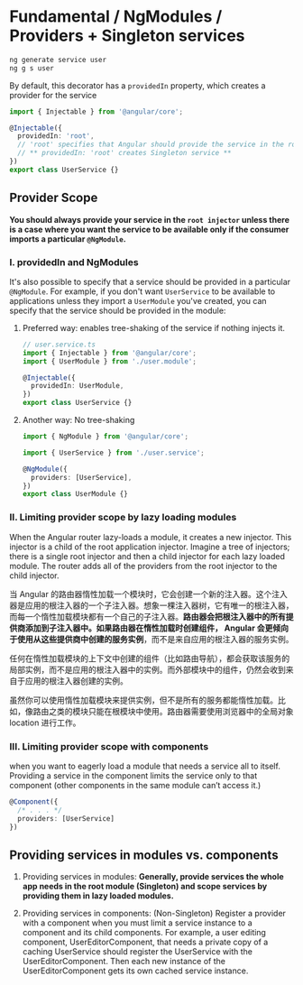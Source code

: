 # Fundamental / NgModules / Providers + Singleton services

```bash
ng generate service user
ng g s user
```

By default, this decorator has a `providedIn` property, which creates a provider for the service

```ts
import { Injectable } from '@angular/core';

@Injectable({
  providedIn: 'root',
  // 'root' specifies that Angular should provide the service in the root injector.
  // ** providedIn: 'root' creates Singleton service **
})
export class UserService {}
```

## Provider Scope

**You should always provide your service in the `root injector` unless there is a case where you want the service to be available only if the consumer imports a particular `@NgModule`.**

### I. providedIn and NgModules

It's also possible to specify that a service should be provided in a particular `@NgModule`. For example, if you don't want `UserService` to be available to applications unless they import a `UserModule` you've created, you can specify that the service should be provided in the module:

1.  Preferred way: enables tree-shaking of the service if nothing injects it.

    ```ts
    // user.service.ts
    import { Injectable } from '@angular/core';
    import { UserModule } from './user.module';

    @Injectable({
      providedIn: UserModule,
    })
    export class UserService {}
    ```

1.  Another way: No tree-shaking

    ```ts
    import { NgModule } from '@angular/core';

    import { UserService } from './user.service';

    @NgModule({
      providers: [UserService],
    })
    export class UserModule {}
    ```

### II. Limiting provider scope by lazy loading modules

When the Angular router lazy-loads a module, it creates a new injector. This injector is a child of the root application injector. Imagine a tree of injectors; there is a single root injector and then a child injector for each lazy loaded module. The router adds all of the providers from the root injector to the child injector.

当 Angular 的路由器惰性加载一个模块时，它会创建一个新的注入器。这个注入器是应用的根注入器的一个子注入器。想象一棵注入器树，它有唯一的根注入器，而每一个惰性加载模块都有一个自己的子注入器。**路由器会把根注入器中的所有提供商添加到子注入器中。如果路由器在惰性加载时创建组件， Angular 会更倾向于使用从这些提供商中创建的服务实例**，而不是来自应用的根注入器的服务实例。

任何在惰性加载模块的上下文中创建的组件（比如路由导航），都会获取该服务的局部实例，而不是应用的根注入器中的实例。而外部模块中的组件，仍然会收到来自于应用的根注入器创建的实例。

虽然你可以使用惰性加载模块来提供实例，但不是所有的服务都能惰性加载。比如，像路由之类的模块只能在根模块中使用。路由器需要使用浏览器中的全局对象 location 进行工作。

### III. Limiting provider scope with components

when you want to eagerly load a module that needs a service all to itself. Providing a service in the component limits the service only to that component (other components in the same module can’t access it.)

```ts
@Component({
  /* . . . */
  providers: [UserService]
})
```

## Providing services in modules vs. components

1.  Providing services in modules: **Generally, provide services the whole app needs in the root module (Singleton) and scope services by providing them in lazy loaded modules.**

1.  Providing services in components: (Non-Singleton) Register a provider with a component when you must limit a service instance to a component and its child components. For example, a user editing component, UserEditorComponent, that needs a private copy of a caching UserService should register the UserService with the UserEditorComponent. Then each new instance of the UserEditorComponent gets its own cached service instance.
